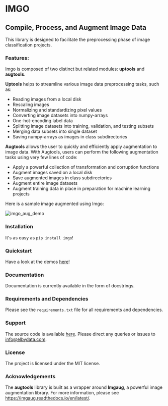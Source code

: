 # IMGO

## Compile, Process, and Augment Image Data

This library is designed to facilitate the preprocessing phase of image classification projects. 

### Features:

Imgo is composed of two distinct but related modules: **uptools** and **augtools**.

**Uptools** helps to streamline various image data preprocessing tasks, such as:

 - Reading images from a local disk
 - Rescaling images
 - Normalizing and standardizing pixel values
 - Converting image datasets into numpy-arrays
 - One-hot-encoding label data
 - Splitting image datasets into training, validation, and testing subsets
 - Merging data subsets into single dataset
 - Saving numpy-arrays as images in class subdirectories
 
**Augtools** allows the user to quickly and efficiently apply augmentation to image data. With Augtools, users can perform the following augmentation tasks using very few lines of code:

 - Apply a powerful collection of transformation and corruption functions
 - Augment images saved on a local disk
 - Save augmented images in class subdirectories
 - Augment entire image datasets
 - Augment training data in place in preparation for machine learning projects
 
Here is a sample image augmented using Imgo:

![imgo_aug_demo](aux/imgo_aug_demo.jpg)

### Installation

It's as easy as `pip install imgo`!

### Quickstart

Have a look at the demos [here](https://github.com/elbydata/imgo/tree/master/demos)!

### Documentation

Documentation is currently available in the form of docstrings.

### Requirements and Dependencies

Please see the `requirements.txt` file for all requirements and dependencies.
 
### Support

The source code is available [here](https://github.com/elbydata/imgo/tree/master/imgo).
Please direct any queries or issues to info@elbydata.com.

### License

The project is licensed under the MIT license.

### Acknowledgements

The **augtools** library is built as a wrapper around **Imgaug**, a powerful image augmentation library. For more information, please see https://imgaug.readthedocs.io/en/latest/.